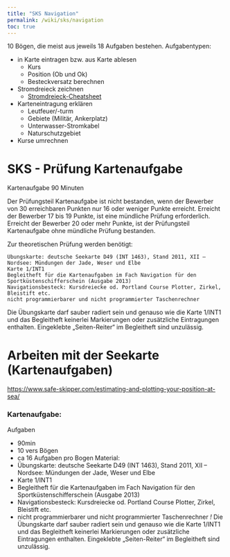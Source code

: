 ```yaml
---
title: "SKS Navigation"
permalink: /wiki/sks/navigation
toc: true
---
```

10 Bögen, die meist aus jeweils 18 Aufgaben bestehen.
Aufgabentypen:
- in Karte eintragen bzw. aus Karte ablesen
    - Kurs
    - Position (Ob und Ok)
    - Besteckversatz berechnen 
- Stromdreieck zeichnen
    - [Stromdreieck-Cheatsheet](link)
- Karteneintragung erklären
    - Leutfeuer/-turm
    - Gebiete (Militär, Ankerplatz)
    - Unterwasser-Stromkabel
    - Naturschutzgebiet
- Kurse umrechnen

# SKS - Prüfung Kartenaufgabe
Kartenaufgabe 90 Minuten

Der Prüfungsteil Kartenaufgabe ist nicht bestanden, wenn der Bewerber von
30 erreichbaren Punkten nur 16 oder weniger Punkte erreicht. Erreicht der
Bewerber 17 bis 19 Punkte, ist eine mündliche Prüfung erforderlich. Erreicht
der Bewerber 20 oder mehr Punkte, ist der Prüfungsteil Kartenaufgabe ohne
mündliche Prüfung bestanden.

Zur theoretischen Prüfung werden benötigt:

    Übungskarte: deutsche Seekarte D49 (INT 1463), Stand 2011, XII – Nordsee: Mündungen der Jade, Weser und Elbe
    Karte 1/INT1
    Begleitheft für die Kartenaufgaben im Fach Navigation für den Sportküstenschifferschein (Ausgabe 2013)
    Navigationsbesteck: Kursdreiecke od. Portland Course Plotter, Zirkel, Bleistift etc.
    nicht programmierbarer und nicht programmierter Taschenrechner

Die Übungskarte darf sauber radiert sein und genauso wie die Karte 1/INT1 und das Begleitheft keinerlei Markierungen oder zusätzliche Eintragungen enthalten. Eingeklebte „Seiten-Reiter“ im Begleitheft sind unzulässig.

# Arbeiten mit der Seekarte (Kartenaufgaben)
https://www.safe-skipper.com/estimating-and-plotting-your-position-at-sea/

### Kartenaufgabe:
Aufgaben
- 90min
- 10 vers Bögen
- ca 16 Aufgaben pro Bogen
Material:
- Übungskarte: deutsche Seekarte D49 (INT 1463), Stand 2011, XII – Nordsee: Mündungen der Jade, Weser und Elbe
- Karte 1/INT1
- Begleitheft für die Kartenaufgaben im Fach Navigation für den Sportküstenschifferschein (Ausgabe 2013)
- Navigationsbesteck: Kursdreiecke od. Portland Course Plotter, Zirkel, Bleistift etc.
- nicht programmierbarer und nicht programmierter Taschenrechner
*!* Die Übungskarte darf sauber radiert sein und genauso wie die Karte 1/INT1 und das Begleitheft keinerlei Markierungen oder zusätzliche Eintragungen enthalten. Eingeklebte „Seiten-Reiter“ im Begleitheft sind unzulässig.
